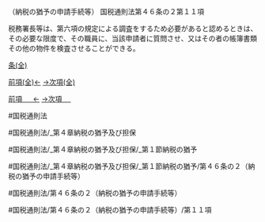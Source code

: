 （納税の猶予の申請手続等）
国税通則法第４６条の２第１１項

税務署長等は、第六項の規定による調査をするため必要があると認めるときは、その必要な限度で、その職員に、当該申請者に質問させ、又はその者の帳簿書類その他の物件を検査させることができる。

[条(全)](国税通則法＿＿＿＿＿第４６条の２_.md)

[前項(全)←](国税通則法＿＿＿＿＿第４６条の２第１０項_.md)    [→次項(全)](国税通則法＿＿＿＿＿第４６条の２第１２項_.md)

[前項 　 ←](国税通則法＿＿＿＿＿第４６条の２第１０項.md)    [→次項 　 ](国税通則法＿＿＿＿＿第４６条の２第１２項.md)



#国税通則法

#国税通則法/_第４章納税の猶予及び担保

#国税通則法/_第４章納税の猶予及び担保/_第１節納税の猶予

#国税通則法/_第４章納税の猶予及び担保/_第１節納税の猶予/第４６条の２（納税の猶予の申請手続等）

#国税通則法/第４６条の２（納税の猶予の申請手続等）

#国税通則法/第４６条の２（納税の猶予の申請手続等）/第１１項


